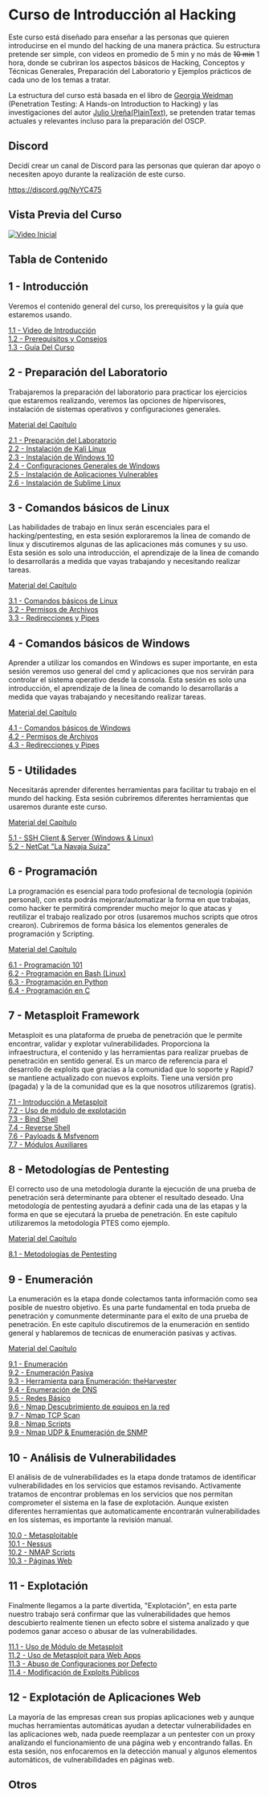 # Curso de Introducción al Hacking
Este curso está diseñado para enseñar a las personas que quieren introducirse en el mundo del hacking de una manera práctica. Su estructura pretende ser simple, con videos en promedio de 5 min y no más de ~~10 min~~ 1 hora, donde se cubriran los aspectos básicos de Hacking, Conceptos y Técnicas Generales, Preparación del Laboratorio y Ejemplos prácticos de cada uno de los temas a tratar.

La estructura del curso está basada en el libro de [Georgia Weidman](https://twitter.com/georgiaweidman) (Penetration Testing: A Hands-on Introduction to Hacking) y las investigaciones del autor [Julio Ureña(PlainText)](https://twitter.com/juliourena), se pretenden tratar temas actuales y relevantes incluso para la preparación del OSCP. 

## Discord
Decidí crear un canal de Discord para las personas que quieran dar apoyo o necesiten apoyo durante la realización de este curso.

https://discord.gg/NyYC475

## Vista Previa del Curso 

[![Video Inicial](http://img.youtube.com/vi/v8E0_Swe89c/0.jpg)](http://www.youtube.com/watch?v=v8E0_Swe89c)

## Tabla de Contenido

## 1 - Introducción
Veremos el contenido general del curso, los prerequisitos y la guía que estaremos usando.  

  [1.1 - Video de Introducción](https://youtu.be/v8E0_Swe89c)  
  [1.2 - Prerequisitos y Consejos](https://youtu.be/S8wV1I9YGpY)  
  [1.3 - Guía Del Curso](https://youtu.be/31xRWaBygJA)  

## 2 - Preparación del Laboratorio
Trabajaremos la preparación del laboratorio para practicar los ejercicios que estaremos realizando, veremos las opciones de hipervisores, instalación de sistemas operativos y configuraciones generales. 

  [Material del Capítulo](Capitulo_2)  

  [2.1 - Preparación del Laboratorio](https://youtu.be/ZBFu6hdFtiY)  
  [2.2 - Instalación de Kali Linux](https://youtu.be/RRrwG2AMcKo)  
  [2.3 - Instalación de Windows 10](https://youtu.be/vET-9-dqraM)  
  [2.4 - Configuraciones Generales de Windows](https://youtu.be/bCDvlfHMJ_o)  
  [2.5 - Instalación de Aplicaciones Vulnerables](https://youtu.be/3d5-cUjbmRw)  
  [2.6 - Instalación de Sublime Linux](https://youtu.be/PZw9GKqWbcE)
  
## 3 - Comandos básicos de Linux
Las habilidades de trabajo en linux serán escenciales para el hacking/pentesting, en esta sesión exploraremos la linea de comando de linux y discutiremos algunas de las aplicaciones más comunes y su uso. Esta sesión es solo una introducción, el aprendizaje de la linea de comando lo desarrollarás a medida que vayas trabajando y necesitando realizar tareas.

  [Material del Capítulo](Capitulo_3)
  
  [3.1 - Comandos básicos de Linux](https://youtu.be/gu09BxzYx38)  
  [3.2 - Permisos de Archivos](https://youtu.be/opaxCMskSWo)  
  [3.3 - Redirecciones y Pipes](https://youtu.be/bfjd5ssybIo)  

## 4 - Comandos básicos de Windows 
Aprender a utilizar los comandos en Windows es super importante, en esta sesión veremos uso general del cmd y aplicaciones que nos servirán para controlar el sistema operativo desde la consola. Esta sesión es solo una introducción, el aprendizaje de la linea de comando lo desarrollarás a medida que vayas trabajando y necesitando realizar tareas.

  [Material del Capítulo](Capitulo_4)  
  
  [4.1 - Comandos básicos de Windows](https://youtu.be/KBIq-_OAyks)   
  [4.2 - Permisos de Archivos](https://youtu.be/oovTG6q35Hc)  
  [4.3 - Redirecciones y Pipes](https://youtu.be/OtqdYkL8A6w)  

## 5 - Utilidades 
Necesitarás aprender diferentes herramientas para facilitar tu trabajo en el mundo del hacking. Esta sesión cubriremos diferentes herramientas que usaremos durante este curso. 

  [Material del Capítulo](Capitulo_5)   

  [5.1 - SSH Client & Server (Windows & Linux)](https://youtu.be/KkoLM6TIdUk)  
  [5.2 - NetCat "La Navaja Suiza"](https://youtu.be/Bvg9A1kqiZg)  
  
## 6 - Programación
La programación es esencial para todo profesional de tecnología (opinión personal), con esta podrás mejorar/automatizar la forma en que trabajas, como hacker te permitirá comprender mucho mejor lo que atacas y reutilizar el trabajo realizado por otros (usaremos muchos scripts que otros crearon). Cubriremos de forma básica los elementos generales de programación y Scripting. 

  [Material del Capítulo](Capitulo_6)  
  
  [6.1 - Programación 101](https://youtu.be/gPDTJDzX4Jc)  
  [6.2 - Programación en Bash (Linux)](https://youtu.be/ykjZQJ5KwxM)  
  [6.3 - Programación en Python](https://youtu.be/d2cGHFsyDhc)  
  [6.4 - Programación en C](https://youtu.be/RGf5EPN5lWg)  

## 7 - Metasploit Framework
Metasploit es una plataforma de prueba de penetración que le permite encontrar, validar y explotar vulnerabilidades. Proporciona la infraestructura, el contenido y las herramientas para realizar pruebas de penetración en sentido general. Es un marco de referencia para el desarrollo de exploits que gracias a la comunidad que lo soporte y Rapid7 se mantiene actualizado con nuevos exploits. Tiene una versión pro (pagada) y la de la comunidad que es la que nosotros utilizaremos (gratis). 
  
  [7.1 - Introducción a Metasploit](https://youtu.be/-8fpQi6mjtg)  
  [7.2 - Uso de módulo de explotación](https://youtu.be/gDcdsQGeLLg)  
  [7.3 - Bind Shell](https://youtu.be/Ghp7QZANuwo)  
  [7.4 - Reverse Shell](https://youtu.be/KNwI8zpkPO4)  
  [7.6 - Payloads & Msfvenom](https://youtu.be/fzBaUXpWsk4)  
  [7.7 - Módulos Auxiliares](https://youtu.be/rHr9VKgnCQ0)  
  
## 8 - Metodologías de Pentesting
El correcto uso de una metodología durante la ejecución de una prueba de penetración será determinante para obtener el resultado deseado. Una metodología de pentesting ayudará a definir cada una de las etapas y la forma en que se ejecutará la prueba de penetración. En este capítulo utilizaremos la metodología PTES como ejemplo.

  [Material del Capítulo](Capitulo_8)  
  
  [8.1 - Metodologías de Pentesting](https://youtu.be/xcqph80f9l0)  

## 9 - Enumeración 
La enumeración es la etapa donde colectamos tanta información como sea posible de nuestro objetivo. Es una parte fundamental en toda prueba de penetración y comunmente determinante para el exito de una prueba de penetración. En este capitulo discutiremos de la enumeración en sentido general y hablaremos de tecnicas de enumeración pasivas y activas. 

  [Material del Capítulo](Capitulo_9)  

  [9.1 - Enumeración](https://youtu.be/206mEW0oUQc)  
  [9.2 - Enumeración Pasiva](https://youtu.be/x8LQ9WMZ2zE)  
  [9.3 - Herramienta para Enumeración: theHarvester](https://youtu.be/4XIA_njcwRo)  
  [9.4 - Enumeración de DNS](https://youtu.be/0NuWxrW37F8)  
  [9.5 - Redes Básico](https://youtu.be/SVq6dXFi7ZY)  
  [9.6 - Nmap Descubrimiento de equipos en la red](https://youtu.be/i_9Rc3xGXKM)  
  [9.7 - Nmap TCP Scan](https://youtu.be/K2Qlr_hEe0o)  
  [9.8 - Nmap Scripts](https://youtu.be/3P82Ll_istU)  
  [9.9 - Nmap UDP & Enumeración de SNMP](https://youtu.be/3QwiRDhbOgQ)  

## 10 - Análisis de Vulnerabilidades
El análisis de de vulnerabilidades es la etapa donde tratamos de identificar vulnerabilidades en los servicios que estamos revisando. Activamente tratamos de encontrar problemas en los servicios que nos permitan comprometer el sistema en la fase de explotación. Aunque existen diferentes herramientas que automaticamente encontrarán vulnerabilidades en los sistemas, es importante la revisión manual.

  [10.0 - Metasploitable](https://youtu.be/IU7rKry6c0Y)  
  [10.1 - Nessus](https://youtu.be/Rji6lKeZUvA)  
  [10.2 - NMAP Scripts](https://youtu.be/r53oZKkyhRk)  
  [10.3 - Páginas Web](https://youtu.be/Cj6GT4s6tbQ)   

## 11 - Explotación
Finalmente llegamos a la parte divertida, "Explotación", en esta parte nuestro trabajo será confirmar que las vulnerabilidades que hemos descubierto realmente tienen un efecto sobre el sistema analizado y que podemos ganar acceso o abusar de las vulnerabilidades. 

  [11.1 - Uso de Módulo de Metasploit](https://youtu.be/3XyN7n-4QRA)  
  [11.2 - Uso de Metasploit para Web Apps](https://youtu.be/kRnpiStmQMI)  
  [11.3 - Abuso de Configuraciones por Defecto](https://youtu.be/ITVb3CuIJcU)  
  [11.4 - Modificación de Exploits Públicos](https://youtu.be/zJRKCCWJRoE)  

## 12 - Explotación de Aplicaciones Web
La mayoría de las empresas crean sus propias aplicaciones web y aunque muchas herramientas automáticas ayudan a detectar vulnerabilidades en las aplicaciones web, nada puede reemplazar a un pentester con un proxy analizando el funcionamiento de una página web y encontrando fallas. En esta sesión, nos enfocaremos en la detección manual y algunos elementos automáticos, de vulnerabilidades en páginas web.

## Otros
